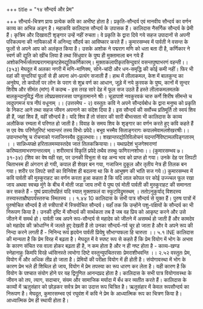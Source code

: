 +++
title = "१४ सौन्दर्य और प्रेम"

+++
सौन्दर्य-चित्रण प्रायः प्रत्येक कवि का अभीष्ट होता है। प्रकृति-सौन्दर्य एवं मानवीय सौन्दर्य का वर्णन काव्य का अभिन्न अङ्ग है। महाकवि कालिदास सौन्दर्य के उपासक हैं। कालिदास नैसर्गिक सौन्दर्य के प्रेमी हैं। कृत्रिम और दिखावटी शृङ्गार उन्हें नहीं रुचता। वे प्रकृति के द्वारा दिये गये सहज उपादानों से अपनी परिकल्पना की नायिकाओं में अनिन्द्य सौंदर्य का आविष्कार करते हैं। कुमारसम्भव में पार्वती ने वसन्त के फूलों से अपने आप को अलंकृत किया है। उसके अशोक ने पद्मराग मणि को धता बता दी है, कर्णिकार ने स्वर्ण की द्युति को खींच लिया है तथा सिंधुवार के पुष्प ही मुक्तामाला बन गये हैं
अशोकनिर्भर्त्सतपद्मरागमाकृष्टहेमद्युतिकर्णिकारम्।
मुक्ताकलापीकृतसिन्दुवारं वसन्तपुष्पाभरणं वहन्ती।। (३५३) मेघदूत में अलका नगरी में मणि-माणिक्य, सोने-चांदी और धन-समृद्धि की कोई कमी नहीं। फिर भी वहां की सुन्दरियां फूलों से ही अपना अंग-प्रत्यंग सजाती हैं। हाथ में लीलाकमल, केश में बालकुन्द का अनुवेघ, तो कपोलों पर लोन के पराग से शुभ्र वर्ण का आधान, जूड़े में नये कुरवक के पुष्प, कानों में सुन्दर शिरीष और सीमंत (मांग) में कदम्ब - इस तरह सारे देह में फूल सज उठते हैं
हस्ते लीलाकमलमलके बालकुन्दानुविद्धं नीता लोघ्रप्रसवरजसा पाण्डुतामानने श्रीः। चूडापाशे नवकुरवकं चारु कर्णे शिरीष
सीमन्ते च त्वदुपगमजं यत्र नीपं वधूनाम् ।। (उत्तरमेघ - २) वस्तुतः कवि ने अपने सौन्दर्यबोध के द्वारा मनुष्य को प्रकृति के निकट आने तथा सहज जीवन अपनाने का संदेश दिया है। इस सौन्दर्य की सर्वोच्च प्रतिमूर्ति तो स्वयं शिव ही हैं, जहां शिव हैं, वहीं सौन्दर्य है। यदि शिव हैं तो संसार की सारी बीभत्सता भी
कालिदास के काव्य अलौकिक रम्यता में परिणत हो जाती है। विवाह के समय शिव के शृङ्गार का वर्णन करते हुए कवि कहते हैं
स एव वेषः परिणेतुरिष्टं भावान्तरं तस्य विभोः प्रपेदे। बभूव भस्मैव सिताङ्गरागः कपालमेवामलशेखरश्रीः।। उपान्तभागेषु च रोचनाको गजाजिनस्यैव दुकूलभावः।। शखान्तरद्योतिविलोचनं यदन्तर्निविष्टामलपिङ्गतारम् । । सान्निध्यपक्षे हरितालमय्यास्तदेव जातं तिलकक्रियायाः।। यथाप्रदेशं भुजगेश्वराणां करिष्यतामाभरणान्तरत्वम् । शरीरमात्रं विकृतिं प्रपेदे तथैव तस्थुः फणिरत्नशोभाः।।
(कुमारसम्भव ७।३१-३४) (शिव का वेष वही रहा, पर उनकी विभुता से वह अन्य भाव को प्राप्त हो गया। उनके देह पर लिपटी चिताभस्म ही अंगराग हो गयी, कपाल ही शेखर बन गया, गजाजिन दुकूल और तृतीय नेत्र ही तिलक बन गया। शरीर पर लिपटे सपों का विनिवेश ही बदलना था कि वे आभूषण की भांति सज गये।)
कुमारसम्भव में कवि पार्वती की मुस्कुराहट का वर्णन करता हुआ कहता है कि यदि लाल कोपल पर कोई उज्ज्चल फूल रखा जाय अथवा स्वच्छ मुंगे के बीच में मोती जडा जाय तभी ये पुष्प एवं मोती पार्वती की मुस्कुराहट की समानता कर सकते हैं -
पुष्पं प्रवालोपहितं यदि स्यात् मुक्ताफलं वा स्फुटविद्रुमस्थम् ।
ततोऽनुकुर्याद् विशदस्य तस्यास्ताम्रौष्ठपर्यस्तरुचः स्मितस्य ।। १.४४ 10 कालिदास के सभी पात्र सौन्दर्य से युक्त हैं। पुरुष पात्रों में पुरुषोचित सौन्दर्य है तो स्त्रीपात्रों में स्त्रियोचित सौन्दर्य। यहाँ तक कि उन्होंने पशु-पक्षियों के सौन्दर्य का भी निरूपण किया है। उनकी दृष्टि में सौन्दर्य की सार्थकता तब है जब वह प्रिय को आकृष्ट करने और उसे जीतने में समर्थ हो। पार्वती जब अपने रूप-सौन्दर्य से महादेव को जीतने में असमर्थ हो जाती हैं और कामदेव को महादेव की क्रोधाग्नि में जलते हुए देखती हैं तो उनका सौन्दर्य-गर्व चूर हो जाता है और वे अपने रूप की निन्दा करने लगती हैं -
निनिन्द रूपं हृदयेन पार्वती प्रियेषु सौभाग्यफला हि चारुता ।। ५.१ INE कालिदास की मान्यता है कि प्रेम विरह में बढ़ता है। मेघदूत में वे स्पष्ट रूप से कहते हैं कि प्रेम वियोग में भोग के अभाव के कारण संचित रस वाला होकर बढ़ता ही है, न कम होता है और न ही नष्ट होता है -
काव्य-खण्ड स्नेहानाहुः किमपि विरहे ध्वंसिनस्ते त्वभोगा
दिष्टे वस्तुन्युपचितरसाः प्रेमराशीभवन्ति ।। २.५२ वस्तुतः प्रेम, वियोग में और अधिक तीव्र हो जाता है। प्रेमियों की परीक्षा वियोग में ही होती है। संयोगावस्था में भोग के कारण प्रेम भले ही शिथिल हो जाय, वियोग में प्रेम तपस्या का रूप धारण कर लेता है। यही कारण है कि वियोग के पश्चात संयोग होने पर यह द्विगुणित आनन्दप्रद होता है। कालिदास के सभी पात्र वियोगावस्था के जीवन को तप, त्याग, सदाचार, संयम और सामाजिक मर्यादा में बँध कर व्यतीत करते हैं। कालिदास के काव्यों में ऋतुसंहार को छोड़कर सर्वत्र प्रेम का उदात्त रूप चित्रित है। ऋतुसंहार में केवल रूपसौन्दर्य का निरूपण है। मेघदूत, कुमारसम्भव एवं रघुवंश में कवि ने प्रेम के आध्यात्मिक रूप का चित्रण किया है। आध्यात्मिक प्रेम ही स्थायी होता है।
